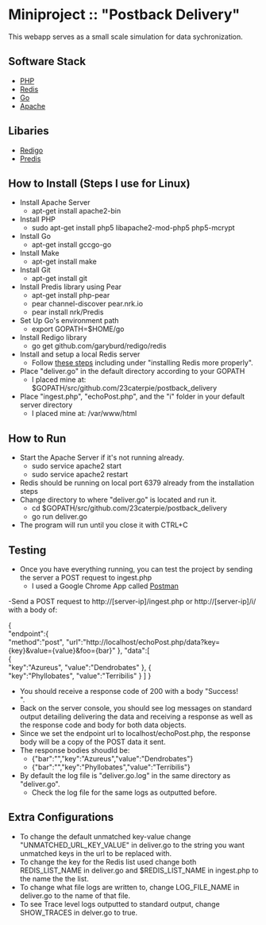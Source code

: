 Miniproject :: "Postback Delivery"
=================================

This webapp serves as a small scale simulation for data sychronization.

Software Stack
--------------

- [PHP](http://php.net/)
- [Redis](http://redis.io/)
- [Go](http://golang.org/)
- [Apache](https://httpd.apache.org/)

Libaries
--------

- [Redigo](https://github.com/garyburd/redigo/)
- [Predis](https://github.com/nrk/predis)

How to Install (Steps I use for Linux)
--------------

- Install Apache Server
	- apt-get install apache2-bin
- Install PHP
	- sudo apt-get install php5 libapache2-mod-php5 php5-mcrypt
- Install Go
	- apt-get install gccgo-go
- Install Make
	- apt-get install make
- Install Git
	- apt-get install git
- Install Predis library using Pear
	- apt-get install php-pear
	- pear channel-discover pear.nrk.io
	- pear install nrk/Predis
- Set Up Go's environment path
	- export GOPATH=$HOME/go
- Install Redigo library
	- go get github.com/garyburd/redigo/redis
- Install and setup a local Redis server
	- Follow [these steps](http://redis.io/topics/quickstart) including under "installing Redis more properly".
- Place "deliver.go" in the default directory according to your GOPATH
	- I placed mine at: $GOPATH/src/github.com/23caterpie/postback_delivery
- Place "ingest.php", "echoPost.php", and the "i" folder in your default server directory
	- I placed mine at: /var/www/html


How to Run
----------

- Start the Apache Server if it's not running already.
	- sudo service apache2 start
	- sudo service apache2 restart
- Redis should be running on local port 6379 already from the installation steps
- Change directory to where "deliver.go" is located and run it.
	- cd $GOPATH/src/github.com/23caterpie/postback_delivery
	- go run deliver.go
- The program will run until you close it with CTRL+C

Testing
-------

- Once you have everything running, you can test the project by sending the server a POST request to ingest.php
	- I used a Google Chrome App called [Postman](https://www.getpostman.com/)

-Send a POST request to http://[server-ip]/ingest.php or http://[server-ip]/i/ with a body of:

{  
  "endpoint":{  
    "method":"post",
    "url":"http://localhost/echoPost.php/data?key={key}&value={value}&foo={bar}"
  },
  "data":[  
    {  
      "key":"Azureus",
      "value":"Dendrobates"
    },
    {  
      "key":"Phyllobates",
      "value":"Terribilis"
    }
  ]
}

- You should receive a response code of 200 with a body "Success!<br>".
- Back on the server console, you should see log messages on standard output detailing delivering the data and receiving a response as well as the response code and body for both data objects.
- Since we set the endpoint url to localhost/echoPost.php, the response body will be a copy of the POST data it sent.
- The response bodies shoudld be:
	- {"bar":"","key":"Azureus","value":"Dendrobates"}
	- {"bar":"","key":"Phyllobates","value":"Terribilis"}
- By default the log file is "deliver.go.log" in the same directory as "deliver.go".
	- Check the log file for the same logs as outputted before.
	
Extra Configurations
-------------------

- To change the default unmatched key-value change "UNMATCHED_URL_KEY_VALUE" in deliver.go to the string you want unmatched keys in the url to be replaced with.
- To change the key for the Redis list used change both REDIS_LIST_NAME in deliver.go and $REDIS_LIST_NAME in ingest.php to the name the the list.
- To change what file logs are written to, change LOG_FILE_NAME in deliver.go to the name of that file.
- To see Trace level logs outputted to standard output, change SHOW_TRACES in delver.go to true.

